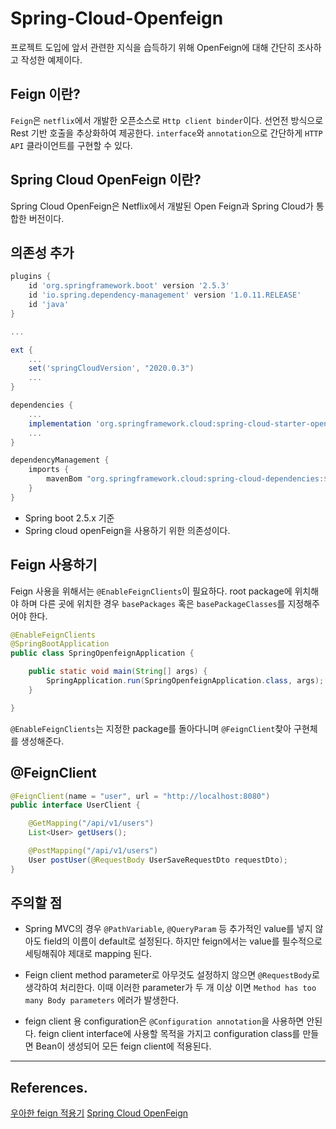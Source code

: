 # Spring-Cloud-Openfeign

프로젝트 도입에 앞서 관련한 지식을 습득하기 위해 OpenFeign에 대해 간단히 조사하고 작성한 예제이다.

## Feign 이란?

`Feign`은 `netflix`에서 개발한 오픈소스로 `Http client binder`이다. 선언전 방식으로 Rest 기반 호출을 추상화하여 제공한다. `interface`와 `annotation`으로 간단하게 `HTTP API` 클라이언트를 구현할 수 있다.

## Spring Cloud OpenFeign 이란?

Spring Cloud OpenFeign은 Netflix에서 개발된 Open Feign과 Spring Cloud가 통합한 버전이다.

## 의존성 추가

```groovy
plugins {
	id 'org.springframework.boot' version '2.5.3'
	id 'io.spring.dependency-management' version '1.0.11.RELEASE'
	id 'java'
}

...

ext {
    ...
	set('springCloudVersion', "2020.0.3")
    ...
}

dependencies {
    ...
	implementation 'org.springframework.cloud:spring-cloud-starter-openfeign'
    ...
}

dependencyManagement {
	imports {
		mavenBom "org.springframework.cloud:spring-cloud-dependencies:${springCloudVersion}"
	}
}
```

 * Spring boot 2.5.x 기준
 * Spring cloud openFeign을 사용하기 위한 의존성이다.

## Feign 사용하기

Feign 사용을 위해서는 `@EnableFeignClients`이 필요하다. root package에 위치해야 하며 다른 곳에 위치한 경우 `basePackages` 혹은 `basePackageClasses`를 지정해주어야 한다.

```java
@EnableFeignClients
@SpringBootApplication
public class SpringOpenfeignApplication {

    public static void main(String[] args) {
        SpringApplication.run(SpringOpenfeignApplication.class, args);
    }

}
```

`@EnableFeignClients`는 지정한 package를 돌아다니며 `@FeignClient`찾아 구현체를 생성해준다.

## @FeignClient

```java
@FeignClient(name = "user", url = "http://localhost:8080")
public interface UserClient {

    @GetMapping("/api/v1/users")
    List<User> getUsers();

    @PostMapping("/api/v1/users")
    User postUser(@RequestBody UserSaveRequestDto requestDto);
}
```

## 주의할 점

* Spring MVC의 경우 `@PathVariable`, `@QueryParam` 등 추가적인 value를 넣지 않아도 field의 이름이 default로 설정된다. 하지만 feign에서는 value를 필수적으로 세팅해줘야 제대로 mapping 된다.

* Feign client method parameter로 아무것도 설정하지 않으면 `@RequestBody`로 생각하여 처리한다. 이때 이러한 parameter가 두 개 이상 이면  `Method has too many Body parameters` 에러가 발생한다.

* feign client 용 configuration은 `@Configuration annotation`을 사용하면 안된다. feign client interface에 사용할 목적을 가지고 configuration class를 만들면 Bean이 생성되어 모든 feign client에 적용된다.

---

## References.

[우아한 feign 적용기](https://techblog.woowahan.com/2630/)
[Spring Cloud OpenFeign](https://cloud.spring.io/spring-cloud-static/spring-cloud-openfeign/2.1.0.RELEASE/single/spring-cloud-openfeign.html)